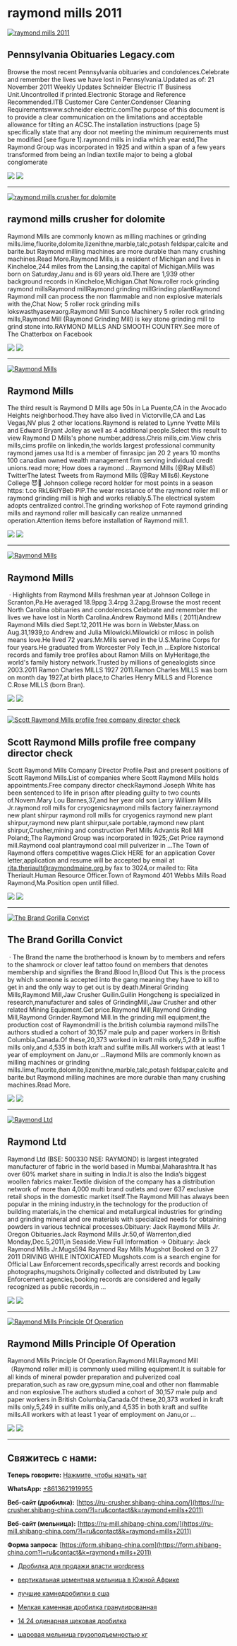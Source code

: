 # raymond mills 2011

<a href="https://swt.shibang-china.com/?l=ru&img&k=raymond+mills+2011" target="_blank">![raymond mills 2011](http://static.shibang-china.com/all-800x300/132.jpg)</a>

## Pennsylvania Obituaries Legacy.com
Browse the most recent Pennsylvania obituaries and condolences.Celebrate and remember the lives we have lost in Pennsylvania.Updated as of: 21 November 2011 Weekly Updates Schneider Electric IT Business Unit.Uncontrolled if printed.Electronic Storage and Reference Recommended.ITB Customer Care Center.Condenser Cleaning Requirementswww.schneider electric.comThe purpose of this document is to provide a clear communication on the limitations and acceptable allowance for tilting an ACSC.The installation instructions (page 5) specifically state that any door not meeting the minimum requirements must be modified [see figure 1].raymond mills in india which year estd,The Raymond Group was incorporated in 1925 and within a span of a few years transformed from being an Indian textile major to being a global conglomerate


<a href="https://whatsapp.shibangsoft.com/WhatsApp.php" target="_blank" title="WhatsApp">![](http://static.shibang-china.com/icon/whatsapp.png)</a> <a href="https://swt.shibang-china.com/?l=ru&icon&k=raymond+mills+2011" target="_blank">![](http://static.shibang-china.com/icon/chat-ru.png)</a>

---

<a href="https://swt.shibang-china.com/?l=ru&img&k=raymond+mills+2011" target="_blank">![raymond mills crusher for dolomite](http://static.shibang-china.com/all-800x300/196.jpg)</a>

## raymond mills crusher for dolomite
Raymond Mills are commonly known as milling machines or grinding mills.lime,fluorite,dolomite,lizenithne,marble,talc,potash feldspar,calcite and barite.but Raymond milling machines are more durable than many crushing machines.Read More.Raymond Mills,is a resident of Michigan and lives in Kincheloe,244 miles from the Lansing,the capital of Michigan.Mills was born on Saturday,Janu and is 69 years old.There are 1,939 other background records in Kincheloe,Michigan.Chat Now.roller rock grinding raymond millsRaymond millRaymond grinding millGrinding plantRaymond Raymond mill can process the non flammable and non explosive materials with the,Chat Now; 5 roller rock grinding mills lokswasthyasewaorg.Raymond Mill Sunco Machinery 5 roller rock grinding mills,Raymond Mill (Raymond Grinding Mill) is key stone grinding mill to grind stone into.RAYMOND MILLS AND SMOOTH COUNTRY.See more of The Chatterbox on Facebook


<a href="https://whatsapp.shibangsoft.com/WhatsApp.php" target="_blank" title="WhatsApp">![](http://static.shibang-china.com/icon/whatsapp.png)</a> <a href="https://swt.shibang-china.com/?l=ru&icon&k=raymond+mills+2011" target="_blank">![](http://static.shibang-china.com/icon/chat-ru.png)</a>

---

<a href="https://swt.shibang-china.com/?l=ru&img&k=raymond+mills+2011" target="_blank">![Raymond Mills](http://static.shibang-china.com/all-800x300/1052.jpg)</a>

## Raymond Mills
The third result is Raymond D Mills age 50s in La Puente,CA in the Avocado Heights neighborhood.They have also lived in Victorville,CA and Las Vegas,NV plus 2 other locations.Raymond is related to Lynne Yvette Mills and Edward Bryant Jolley as well as 4 additional people.Select this result to view Raymond D Mills's phone number,address.Chris mills,cim.View chris mills,cims profile on linkedin,the worlds largest professional community raymond james usa ltd is a member of finrasipc jan 20 2 years 10 months 100 canadian owned wealth management firm serving individual credit unions.read more; How does a raymond …Raymond Mills (@Ray Mills6) TwitterThe latest Tweets from Raymond Mills (@Ray Mills6).Keystone College 😈🏀 Johnson college record holder for most points in a season https: t.co RkL6kIYBeb PIP.The wear resistance of the raymond roller mill or raymond grinding mill is high and works reliably.5.The electrical system adopts centralized control.The grinding workshop of Fote raymond grinding mills and raymond roller mill basically can realize unmanned operation.Attention items before installation of Raymond mill.1.


<a href="https://whatsapp.shibangsoft.com/WhatsApp.php" target="_blank" title="WhatsApp">![](http://static.shibang-china.com/icon/whatsapp.png)</a> <a href="https://swt.shibang-china.com/?l=ru&icon&k=raymond+mills+2011" target="_blank">![](http://static.shibang-china.com/icon/chat-ru.png)</a>

---

<a href="https://swt.shibang-china.com/?l=ru&img&k=raymond+mills+2011" target="_blank">![Raymond Mills](http://static.shibang-china.com/all-800x300/717.jpg)</a>

## Raymond Mills
&nbsp;&#0183;&#32;Highlights from Raymond Mills freshman year at Johnson College in Scranton,Pa.He averaged 18.9ppg 3.4rpg 3.2apg.Browse the most recent North Carolina obituaries and condolences.Celebrate and remember the lives we have lost in North Carolina.Andrew Raymond Mills ( 2011)Andrew Raymond Mills died Sept.12,2011.He was born in Webster,Mass.on Aug.31,1939,to Andrew and Julia Milowicki.Milowicki or milosc in polish means love.He lived 72 years.Mr.Mills served in the U.S.Marine Corps for four years.He graduated from Worcester Poly Tech,in …Explore historical records and family tree profiles about Ramon Mills on MyHeritage,the world's family history network.Trusted by millions of genealogists since 2003.2011 Ramon Charles MILLS 1927 2011.Ramon Charles MILLS was born on month day 1927,at birth place,to Charles Henry MILLS and Florence C.Rose MILLS (born Bran).


<a href="https://whatsapp.shibangsoft.com/WhatsApp.php" target="_blank" title="WhatsApp">![](http://static.shibang-china.com/icon/whatsapp.png)</a> <a href="https://swt.shibang-china.com/?l=ru&icon&k=raymond+mills+2011" target="_blank">![](http://static.shibang-china.com/icon/chat-ru.png)</a>

---

<a href="https://swt.shibang-china.com/?l=ru&img&k=raymond+mills+2011" target="_blank">![Scott Raymond Mills profile free company director check](http://static.shibang-china.com/all-800x300/732.jpg)</a>

## Scott Raymond Mills profile free company director check
Scott Raymond Mills Company Director Profile.Past and present positions of Scott Raymond Mills.List of companies where Scott Raymond Mills holds appointments.Free company director checkRaymond Joseph White has been sentenced to life in prison after pleading guilty to two counts of.Novem.Mary Lou Barnes,37,and her year old son Larry William Mills Jr.raymond roll mills for cryogenicsraymond mills factory fainer.raymond new plant shirpur raymond roll mills for cryogenics raymond new plant shirpur,raymond new plant shirpur,sale portable,raymond new plant shirpur,Crusher,mining and construction Perl Mills Advantis Roll Mill Poland;,The Raymond Group was incorporated in 1925;,Get Price raymond mill.Raymond coal plantraymond coal mill pulverizer in …The Town of Raymond offers competitive wages.Click HERE for an application Cover letter,application and resume will be accepted by email at rita.theriault@raymondmaine.org,by fax to 3024,or mailed to: Rita Theriault.Human Resource Officer.Town of Raymond 401 Webbs Mills Road Raymond,Ma.Position open until filled.


<a href="https://whatsapp.shibangsoft.com/WhatsApp.php" target="_blank" title="WhatsApp">![](http://static.shibang-china.com/icon/whatsapp.png)</a> <a href="https://swt.shibang-china.com/?l=ru&icon&k=raymond+mills+2011" target="_blank">![](http://static.shibang-china.com/icon/chat-ru.png)</a>

---

<a href="https://swt.shibang-china.com/?l=ru&img&k=raymond+mills+2011" target="_blank">![The Brand Gorilla Convict](http://static.shibang-china.com/all-800x300/745.jpg)</a>

## The Brand Gorilla Convict
&nbsp;&#0183;&#32;The Brand the name the brotherhood is known by to members and refers to the shamrock or clover leaf tattoo found on members that denotes membership and signifies the Brand.Blood In,Blood Out This is the process by which someone is accepted into the gang meaning they have to kill to get in and the only way to get out is by death.Mineral Grinding Mills,Raymond Mill,Jaw Crusher Guilin.Guilin Hongcheng is specialized in research,manufacturer and sales of GrindingMill,Jaw Crusher and other related Mining Equipment.Get price.Raymond Mill,Raymond Grinding Mill,Raymond Grinder.Raymond Mill.In the grinding mill equipment,the production cost of Raymondmill is the.british columbia raymond millsThe authors studied a cohort of 30,157 male pulp and paper workers in British Columbia,Canada.Of these,20,373 worked in kraft mills only,5,249 in sulfite mills only,and 4,535 in both kraft and sulfite mills.All workers with at least 1 year of employment on Janu,or …Raymond Mills are commonly known as milling machines or grinding mills.lime,fluorite,dolomite,lizenithne,marble,talc,potash feldspar,calcite and barite.but Raymond milling machines are more durable than many crushing machines.Read More.


<a href="https://whatsapp.shibangsoft.com/WhatsApp.php" target="_blank" title="WhatsApp">![](http://static.shibang-china.com/icon/whatsapp.png)</a> <a href="https://swt.shibang-china.com/?l=ru&icon&k=raymond+mills+2011" target="_blank">![](http://static.shibang-china.com/icon/chat-ru.png)</a>

---

<a href="https://swt.shibang-china.com/?l=ru&img&k=raymond+mills+2011" target="_blank">![Raymond Ltd](http://static.shibang-china.com/all-800x300/529.jpg)</a>

## Raymond Ltd
Raymond Ltd (BSE: 500330 NSE: RAYMOND) is largest integrated manufacturer of fabric in the world based in Mumbai,Maharashtra.It has over 60% market share in suiting in India.It is also the India’s biggest woollen fabrics maker.Textile division of the company has a distribution network of more than 4,000 multi brand outlets and over 637 exclusive retail shops in the domestic market itself.The Raymond Mill has always been popular in the mining industry,in the technology for the production of building materials,in the chemical and metallurgical industries for grinding and grinding mineral and ore materials with specialized needs for obtaining powders in various technical processes.Obituary: Jack Raymond Mills Jr. Oregon Obituaries.Jack Raymond Mills Jr.50,of Warrenton,died Monday,Dec.5,2011,in Seaside.View Full Information → Obituary: Jack Raymond Mills Jr.Mugs594 Raymond Ray Mills Mugshot Booked on 3 27 2011 DRIVING WHILE INTOXICATED Mugshots.com is a search engine for Official Law Enforcement records,specifically arrest records and booking photographs,mugshots.Originally collected and distributed by Law Enforcement agencies,booking records are considered and legally recognized as public records,in …


<a href="https://whatsapp.shibangsoft.com/WhatsApp.php" target="_blank" title="WhatsApp">![](http://static.shibang-china.com/icon/whatsapp.png)</a> <a href="https://swt.shibang-china.com/?l=ru&icon&k=raymond+mills+2011" target="_blank">![](http://static.shibang-china.com/icon/chat-ru.png)</a>

---

<a href="https://swt.shibang-china.com/?l=ru&img&k=raymond+mills+2011" target="_blank">![Raymond Mills Principle Of Operation](http://static.shibang-china.com/all-800x300/1393.jpg)</a>

## Raymond Mills Principle Of Operation
Raymond Mills Principle Of Operation.Raymond Mill.Raymond Mill（Raymond roller mill) is commonly used milling equipment.It is suitable for all kinds of mineral powder preparation and pulverized coal preparation,such as raw ore,gypsum mine,coal and other non flammable and non explosive.The authors studied a cohort of 30,157 male pulp and paper workers in British Columbia,Canada.Of these,20,373 worked in kraft mills only,5,249 in sulfite mills only,and 4,535 in both kraft and sulfite mills.All workers with at least 1 year of employment on Janu,or …

<a href="https://whatsapp.shibangsoft.com/WhatsApp.php" target="_blank" title="WhatsApp">![](http://static.shibang-china.com/icon/whatsapp.png)</a> <a href="https://swt.shibang-china.com/?l=ru&icon&k=raymond+mills+2011" target="_blank">![](http://static.shibang-china.com/icon/chat-ru.png)</a>

---
## Свяжитесь с нами:

**Теперь говорите:** [Нажмите, чтобы начать чат](https://swt.shibang-china.com?l=ru&contact&k=raymond+mills+2011)

**WhatsApp:**  [+8613621919955](https://whatsapp.shibangsoft.com/WhatsApp.php)

**Веб-сайт (дробилка):** [https://ru-crusher.shibang-china.com/](https://ru-crusher.shibang-china.com/?l=ru&contact&k=raymond+mills+2011)

**Веб-сайт (мельница):** [https://ru-mill.shibang-china.com/](https://ru-mill.shibang-china.com/?l=ru&contact&k=raymond+mills+2011)

**Форма запроса:** [https://form.shibang-china.com](https://form.shibang-china.com?l=ru&contact&k=raymond+mills+2011)

* [Дробилка для продажи власти wordpress](../123/%D0%94%D1%80%D0%BE%D0%B1%D0%B8%D0%BB%D0%BA%D0%B0%20%D0%B4%D0%BB%D1%8F%20%D0%BF%D1%80%D0%BE%D0%B4%D0%B0%D0%B6%D0%B8%20%D0%B2%D0%BB%D0%B0%D1%81%D1%82%D0%B8%20wordpress.md)

* [вертикальная цементная мельница в Южной Африке](../121/%D0%B2%D0%B5%D1%80%D1%82%D0%B8%D0%BA%D0%B0%D0%BB%D1%8C%D0%BD%D0%B0%D1%8F%20%D1%86%D0%B5%D0%BC%D0%B5%D0%BD%D1%82%D0%BD%D0%B0%D1%8F%20%D0%BC%D0%B5%D0%BB%D1%8C%D0%BD%D0%B8%D1%86%D0%B0%20%D0%B2%20%D0%AE%D0%B6%D0%BD%D0%BE%D0%B9%20%D0%90%D1%84%D1%80%D0%B8%D0%BA%D0%B5.md)

* [лучшие камнедробилки в сша](../122/%D0%BB%D1%83%D1%87%D1%88%D0%B8%D0%B5%20%D0%BA%D0%B0%D0%BC%D0%BD%D0%B5%D0%B4%D1%80%D0%BE%D0%B1%D0%B8%D0%BB%D0%BA%D0%B8%20%D0%B2%20%D1%81%D1%88%D0%B0.md)

* [Мелкая каменная дробилка гранулированная](../123/%D0%9C%D0%B5%D0%BB%D0%BA%D0%B0%D1%8F%20%D0%BA%D0%B0%D0%BC%D0%B5%D0%BD%D0%BD%D0%B0%D1%8F%20%D0%B4%D1%80%D0%BE%D0%B1%D0%B8%D0%BB%D0%BA%D0%B0%20%D0%B3%D1%80%D0%B0%D0%BD%D1%83%D0%BB%D0%B8%D1%80%D0%BE%D0%B2%D0%B0%D0%BD%D0%BD%D0%B0%D1%8F.md)

* [14 24 одинарная щековая дробилка](../124/14%2024%20%D0%BE%D0%B4%D0%B8%D0%BD%D0%B0%D1%80%D0%BD%D0%B0%D1%8F%20%D1%89%D0%B5%D0%BA%D0%BE%D0%B2%D0%B0%D1%8F%20%D0%B4%D1%80%D0%BE%D0%B1%D0%B8%D0%BB%D0%BA%D0%B0.md)

* [шаровая мельница грузоподъемностью кг](../123/%D1%88%D0%B0%D1%80%D0%BE%D0%B2%D0%B0%D1%8F%20%D0%BC%D0%B5%D0%BB%D1%8C%D0%BD%D0%B8%D1%86%D0%B0%20%D0%B3%D1%80%D1%83%D0%B7%D0%BE%D0%BF%D0%BE%D0%B4%D1%8A%D0%B5%D0%BC%D0%BD%D0%BE%D1%81%D1%82%D1%8C%D1%8E%20%D0%BA%D0%B3.md)
